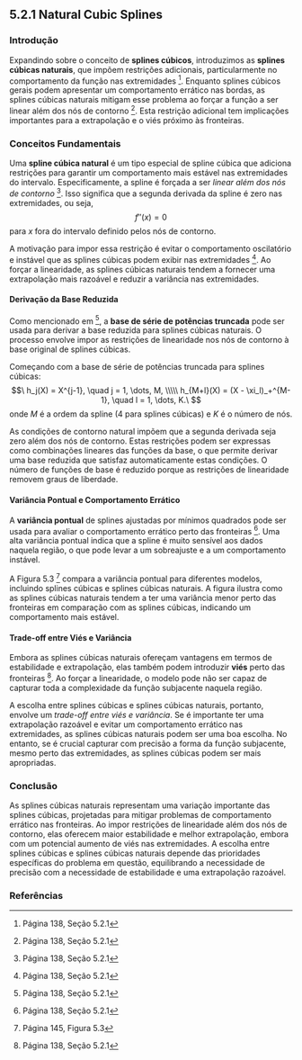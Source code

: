 ## 5.2.1 Natural Cubic Splines

### Introdução
Expandindo sobre o conceito de **splines cúbicos**, introduzimos as **splines cúbicas naturais**, que impõem restrições adicionais, particularmente no comportamento da função nas extremidades [^1]. Enquanto splines cúbicos gerais podem apresentar um comportamento errático nas bordas, as splines cúbicas naturais mitigam esse problema ao forçar a função a ser linear além dos nós de contorno [^1]. Esta restrição adicional tem implicações importantes para a extrapolação e o viés próximo às fronteiras.

### Conceitos Fundamentais
Uma **spline cúbica natural** é um tipo especial de spline cúbica que adiciona restrições para garantir um comportamento mais estável nas extremidades do intervalo. Especificamente, a spline é forçada a ser *linear além dos nós de contorno* [^1]. Isso significa que a segunda derivada da spline é zero nas extremidades, ou seja, $$f''(x) = 0$$ para $x$ fora do intervalo definido pelos nós de contorno.

A motivação para impor essa restrição é evitar o comportamento oscilatório e instável que as splines cúbicas podem exibir nas extremidades [^1]. Ao forçar a linearidade, as splines cúbicas naturais tendem a fornecer uma extrapolação mais razoável e reduzir a variância nas extremidades.

#### Derivação da Base Reduzida
Como mencionado em [^1], a **base de série de potências truncada** pode ser usada para derivar a base reduzida para splines cúbicas naturais. O processo envolve impor as restrições de linearidade nos nós de contorno à base original de splines cúbicas.

Começando com a base de série de potências truncada para splines cúbicas:
$$\
h_j(X) = X^{j-1}, \quad j = 1, \dots, M, \\\\\
h_{M+l}(X) = (X - \xi_l)_+^{M-1}, \quad l = 1, \dots, K.\
$$
onde $M$ é a ordem da spline (4 para splines cúbicas) e $K$ é o número de nós.

As condições de contorno natural impõem que a segunda derivada seja zero além dos nós de contorno. Estas restrições podem ser expressas como combinações lineares das funções da base, o que permite derivar uma base reduzida que satisfaz automaticamente estas condições. O número de funções de base é reduzido porque as restrições de linearidade removem graus de liberdade.

#### Variância Pontual e Comportamento Errático
A **variância pontual** de splines ajustadas por mínimos quadrados pode ser usada para avaliar o comportamento errático perto das fronteiras [^1]. Uma alta variância pontual indica que a spline é muito sensível aos dados naquela região, o que pode levar a um sobreajuste e a um comportamento instável.

A Figura 5.3 [^7] compara a variância pontual para diferentes modelos, incluindo splines cúbicas e splines cúbicas naturais. A figura ilustra como as splines cúbicas naturais tendem a ter uma variância menor perto das fronteiras em comparação com as splines cúbicas, indicando um comportamento mais estável.

#### Trade-off entre Viés e Variância
Embora as splines cúbicas naturais ofereçam vantagens em termos de estabilidade e extrapolação, elas também podem introduzir **viés** perto das fronteiras [^1]. Ao forçar a linearidade, o modelo pode não ser capaz de capturar toda a complexidade da função subjacente naquela região.

A escolha entre splines cúbicas e splines cúbicas naturais, portanto, envolve um *trade-off entre viés e variância*. Se é importante ter uma extrapolação razoável e evitar um comportamento errático nas extremidades, as splines cúbicas naturais podem ser uma boa escolha. No entanto, se é crucial capturar com precisão a forma da função subjacente, mesmo perto das extremidades, as splines cúbicas podem ser mais apropriadas.

### Conclusão
As splines cúbicas naturais representam uma variação importante das splines cúbicas, projetadas para mitigar problemas de comportamento errático nas fronteiras. Ao impor restrições de linearidade além dos nós de contorno, elas oferecem maior estabilidade e melhor extrapolação, embora com um potencial aumento de viés nas extremidades. A escolha entre splines cúbicas e splines cúbicas naturais depende das prioridades específicas do problema em questão, equilibrando a necessidade de precisão com a necessidade de estabilidade e uma extrapolação razoável.

### Referências
[^1]: Página 138, Seção 5.2.1
[^7]: Página 145, Figura 5.3
<!-- END -->